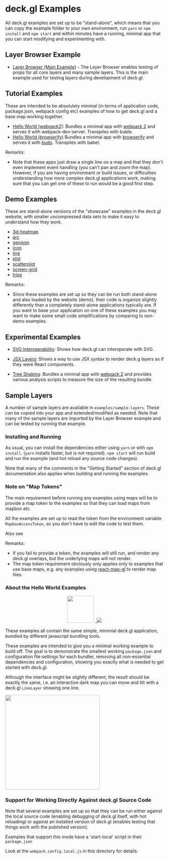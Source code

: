 # deck.gl Examples

All deck.gl examples are set up to be "stand-alone", which means that
you can copy the example folder to your own environment, run `yarn` or `npm install`
and `npm start` and within minutes have a running, minimal app that you can
start modifying and experimenting with.

## Layer Browser Example

* [Layer Browser (Main Example)](./layer-browser/README.md) - The Layer Browser
  enables testing of props for all core layers and many sample layers.
  This is the main example used for testing layers during development of deck.gl.

## Tutorial Examples

These are intended to be absolutely minimal (in terms of application code,
package.json, webpack config etc) examples of how to get deck.gl and a base
map working together.

* [Hello World (webpack2)](./react/hello-world-webpack2/README.md): Bundles a minimal app with
  [webpack 2](https://github.com/webpack/webpack) and serves it with webpack-dev-server.
  Transpiles with buble.
* [Hello World (browserify)](./react/hello-world-browserify/README.md) Bundles a minimal app with
  [browserify](https://github.com/substack/node-browserify) and serves it with
  [budo](https://github.com/mattdesl/budo).
  Transpiles with babel.

Remarks:
* Note that these apps just draw a single line on a map and that they
  don't even implement event handling (you can't pan and zoom the map).
  However, if you are having environment or build issues, or difficulties
  understanding how more complex deck.gl applications work,
  making sure that you can get one of these to run would be a good first step.

## Demo Examples

These are stand-alone versions of the "showcase" examples in the deck.gl
website, with smaller uncompressed data sets to make it easy to understand
how they work.

* [3d-heatmap](./website/3d-heatmap/README.md)
* [arc](./website/arc/README.md)
* [geojson](./website/geojson/README.md)
* [icon](./website/icon/README.md)
* [line](./website/line/README.md)
* [plot](./website/plot/README.md)
* [scatterplot](./website/scatterplot/README.md)
* [screen-grid](./website/screen-grid/README.md)
* [trips](./website/trips/README.md)

Remarks:
* Since these examples are set up so they can be run both stand-alone and
  also loaded by the website (demo), their code is organize slightly
  differently than a completely stand-alone applications typically are.
  If you want to base your application on one of these examples you may want
  to make some small code simplifications by comparing to non-demo examples.

## Experimental Examples

* [SVG Interoperability](./svg-interoperability/README.md): Shows how
  deck.gl can interoperate with SVG.

* [JSX Layers](./jsx-layers/README.md): Shows a way to use JSX syntax
  to render deck.g layers as if they were React components.

* [Tree Shaking](./tree-shaking/README.md): Bundles a minimal app with
  [webpack 2](https://github.com/webpack/webpack) and provides various
  analysis scripts to measure the size of the resulting bundle.

## Sample Layers

A number of sample layers are available in `examples/sample-layers`. These can
be copied into your app and extended/modified as needed. Note that many of
the sample layers are imported by the Layer Browser example and can be tested
by running that example.


### Installing and Running

As usual, you can install the dependencies either using `yarn` or with `npm install`.
(`yarn` installs faster, but is not required). `npm start` will run build and
run the example (and hot reload any source code changes).

Note that many of the comments in the "Getting Started" section of deck.gl
documentation also applies when building and running the examples.


### Note on "Map Tokens"

The main requirement before running any examples using maps will be to provide
a map token to the examples so that they can load maps from mapbox etc.

All the examples are set up to read the token from the environment variable
`MapboxAccessToken`, so you don't have to edit the code to test them.

Also see

Remarks:
* If you fail to provide a token, the examples will still run,
  and render any deck.gl overlays, but the underlying maps will not render.
* The map token requirement obviously only applies only to examples that use
  base maps, e.g. any examples using
  [react-map-gl](https://github.com/uber/react-map-gl) to render map tiles.


### About the Hello World Examples

<div align="center">
  <a href="./webpack">
    <img height=85 src="https://cdn.pbrd.co/images/55RnpX6a3.png" style="margin-right:5;" />
  </a>
  <a href="./browserify">
    <img src="https://cdn.pbrd.co/images/vAmSmehU.png" />
  </a>
</div>

These examples all contain the same simple, minimial deck.gl application,
bundled by different javascript bundling tools.

These examples are intended to give you a minimal working example to build off.
The goal is to demonstrate the smallest working `package.json`
and configuration file settings for each bundler, removing all non-essential
dependencies and configuration, showing you exactly what is needed to get
started with deck.gl.

Although the interface might be slightly different, the result should be
exactly the same, i.e. an interactive dark map you can move and tilt with a
deck.gl `LineLayer` showing one line.

<img src="https://cdn.pbrd.co/images/53pkY8pz1.png" width="300" />


### Support for Working Directly Against deck.gl Source Code

Note that several examples are set up so that they can be run either
against the local source code (enabling debugging of deck.gl itself,
with hot reloading) or against an installed version of deck.gl
(enables testing that things work with the published version).

Examples that support this mode have a 'start-local' script in their
`package.json`

Look at the `webpack.config.local.js` in this directory for details.
